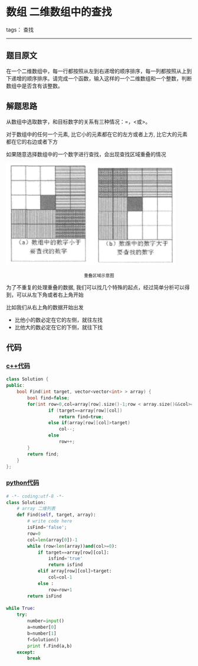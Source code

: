 # 数组 二维数组中的查找

tags： 查找

---

## 题目原文
在一个二维数组中，每一行都按照从左到右递增的顺序排序，每一列都按照从上到下递增的顺序排序。请完成一个函数，输入这样的一个二维数组和一个整数，判断数组中是否含有该整数。

## 解题思路
从数组中选取数字，和目标数字的关系有三种情况：=，<或>。

对于数组中的任何一个元素, 比它小的元素都在它的左方或者上方, 比它大的元素都在它的右边或者下方

如果随意选择数组中的一个数字进行查找，会出现查找区域重叠的情况

![重叠区域示意图][1]
<center><small> 重叠区域示意图</small></center>

为了不重复的处理重叠的数据, 我们可以找几个特殊的起点，经过简单分析可以得到，可以从左下角或者右上角开始

比如我们从右上角的数据开始出发

 + 比他小的数必定在它的左侧，就往左找
 + 比他大的数必定在它的下侧，就往下找

## 代码
### [c++代码](./src/cpp/二维数组中的查找.cpp)

```c++
class Solution {
public:
    bool Find(int target, vector<vector<int> > array) {
        bool find=false;
        for(int row=0,col=array[row].size()-1;row < array.size()&&col>=0;){
                if (target==array[row][col])
                    return find=true;
                else if(array[row][col]>target)
                    col--;
                else
                    row++;
        }
        return find;
    }
};
```

### [python代码](./src/python/二维数组中的查找.py)
```python
# -*- coding:utf-8 -*-
class Solution:
    # array 二维列表
    def Find(self, target, array):
        # write code here
        isFind='false';
        row=0
        col=len(array[0])-1
        while (row<len(array))and(col>=0):
            if target==array[row][col]:
                isfind='true'
                return isfind
            elif array[row][col]>target:
                col=col-1
            else :
                row=row+1
        return isFind

while True:
    try:
        number=input()
        a=number[0]
        b=number[1]
        f=Solution()
        print f.Find(a,b)
    except:
        break
```

[1]:./img/重叠区域示意图.png